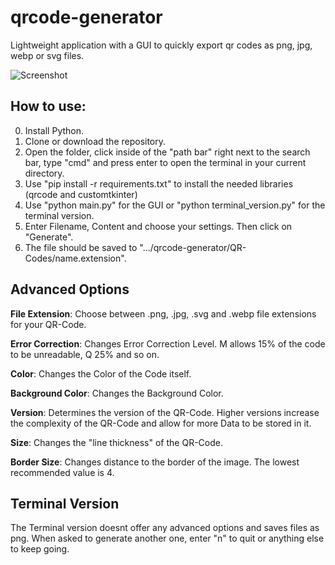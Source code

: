 # qrcode-generator
Lightweight application with a GUI to quickly export qr codes as png, jpg, webp or svg files. 

![Screenshot](https://user-images.githubusercontent.com/95617181/233199277-afeafbd2-3843-42be-9ac9-bc3fab1cdb59.png)

## How to use:

0. Install Python.
1. Clone or download the repository.
2. Open the folder, click inside of the "path bar" right next to the search bar, type "cmd" and press enter to open the terminal in your current directory.
3. Use "pip install -r requirements.txt" to install the needed libraries (qrcode and customtkinter)
4. Use "python main.py" for the GUI or "python terminal_version.py" for the terminal version.
5. Enter Filename, Content and choose your settings. Then click on "Generate".
6. The file should be saved to ".../qrcode-generator/QR-Codes/name.extension".

## Advanced Options

**File Extension**: Choose between .png, .jpg, .svg and .webp file extensions for your QR-Code.

**Error Correction**: Changes Error Correction Level. M allows 15% of the code to be unreadable, Q 25% and so on.

**Color**: Changes the Color of the Code itself.

**Background Color**: Changes the Background Color.

**Version**: Determines the version of the QR-Code. Higher versions increase the complexity of the QR-Code and allow for more Data to be stored in it.

**Size**: Changes the "line thickness" of the QR-Code.

**Border Size**: Changes distance to the border of the image. The lowest recommended value is 4.

## Terminal Version
The Terminal version doesnt offer any advanced options and saves files as png. When asked to generate another one, enter "n" to quit or anything else to keep going.

